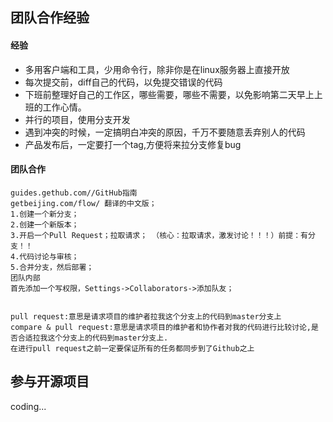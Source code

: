## 团队合作经验

#### 经验
- 多用客户端和工具，少用命令行，除非你是在linux服务器上直接开放
- 每次提交前，diff自己的代码，以免提交错误的代码
- 下班前整理好自己的工作区，哪些需要，哪些不需要，以免影响第二天早上上班的工作心情。
- 并行的项目，使用分支开发
- 遇到冲突的时候，一定搞明白冲突的原因，千万不要随意丢弃别人的代码
- 产品发布后，一定要打一个tag,方便将来拉分支修复bug

#### 团队合作
```
guides.gethub.com//GitHub指南
getbeijing.com/flow/ 翻译的中文版；
1.创建一个新分支；
2.创建一个新版本；
3.开启一个Pull Request；拉取请求； （核心：拉取请求，激发讨论！！！）前提：有分支！！
4.代码讨论与审核；
5.合并分支，然后部署；
团队内部
首先添加一个写权限，Settings->Collaborators->添加队友；


pull request:意思是请求项目的维护者拉我这个分支上的代码到master分支上
compare & pull request:意思是请求项目的维护者和协作者对我的代码进行比较讨论,是否合适拉我这个分支上的代码到master分支上.
在进行pull request之前一定要保证所有的任务都同步到了Github之上
```


## 参与开源项目
coding...